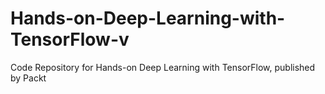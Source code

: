 # Hands-on-Deep-Learning-with-TensorFlow-v
Code Repository for Hands-on Deep Learning with TensorFlow, published by Packt
